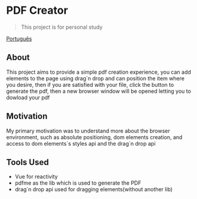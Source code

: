 # PDF Creator

> This project is for personal study

[Português](./README-PT.md)

## About

This project aims to provide a simple pdf creation experience, you can add elements to the page using drag`n drop and can position the item where you desire, then if you are satisfied with your file, click the button to generate the pdf, then a new browser window will be opened letting you to dowload your pdf

## Motivation

My primary motivation was to understand more about the browser environment, such as absolute positioning, dom elements creation, and access to dom elements´s styles api and the drag`n drop api

## Tools Used

- Vue for reactivity
- pdfme as the lib which is used to generate the PDF
- drag´n drop api used for dragging elements(without another lib)
